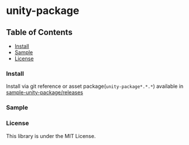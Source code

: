# unity-package

## Table of Contents
- [Install](#install)
- [Sample](#Sample)
- [License](#license)

### Install
Install via git reference or asset package(`unity-package*.*.*`) available in [sample-unity-package/releases](https://github.com/unity-dev-etc/sample-unity-package/releases)

### Sample

### License
This library is under the MIT License.
